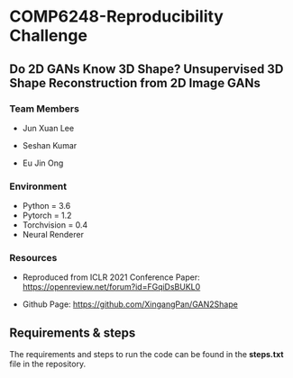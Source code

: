 # COMP6248-Reproducibility Challenge
## Do 2D GANs Know 3D Shape? Unsupervised 3D Shape Reconstruction from 2D Image GANs
### Team Members
* Jun Xuan Lee

* Seshan Kumar

* Eu Jin Ong

### Environment
* Python = 3.6
* Pytorch = 1.2
* Torchvision = 0.4
* Neural Renderer

### Resources
* Reproduced from ICLR 2021 Conference Paper: https://openreview.net/forum?id=FGqiDsBUKL0

* Github Page: https://github.com/XingangPan/GAN2Shape

## Requirements & steps
The requirements and steps to run the code can be found in the **steps.txt** file in the repository.
